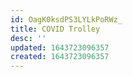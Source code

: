 ```yaml
---
id: OagK0ksdPS3LYLkPoRWz_
title: COVID Trolley
desc: ''
updated: 1643723096357
created: 1643723096357
---
```


